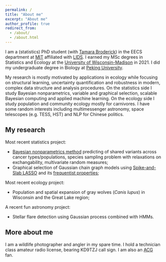 ```yaml
---
permalink: /
title: "About me"
excerpt: "About me"
author_profile: true
redirect_from:
  - /about/
  - /about.html
---
```


I am a (statistics) PhD student (with [Tamara Broderick](https://tamarabroderick.com/)) in the EECS department at [MIT](https://web.mit.edu/) affiliated with [LIDS](https://lids.mit.edu/). I earned my MSc degrees in Statistics and Ecology at the [University of Wisconsin-Madison](https://www.wisc.edu/) in 2021. I did my undergraduate degree in Biology at [Peking University](http://english.pku.edu.cn). 

My research is mostly motivated by applications in ecology while focusing on structural learning, uncertainty quantification and robustness in modern, complex data structure and analysis procedures. On the statistics side I study Bayesian nonparametrics, variable and graphical selection, scalable Bayesian computing and applied machine learning. On the ecology side I study population and community ecology mostly for carnivores. I have some random interests including multimessenger astronomy, space telescopes (e.g. TESS, HST) and NLP for Chinese politics. 

## My research
Most recent statistics project:

- [Bayesian nonparametrics method](https://openreview.net/forum?id=euBgC9yLeyl) predicting of shared variants across cancer types/populations, species sampling problem with relaxations on exchangability, multivariate random measures;
- Graphical selection of Gaussian chain graph models using [Spike-and-Slab LASSO](https://arxiv.org/abs/2207.07020) and its [frequentist properties](https://arxiv.org/abs/2209.04389);

Most recent ecology project:

- Population and spatial expansion of gray wolves (*Canis lupus*) in Wisconsin and the Great Lake region; 

A recent fun astronomy project:

- Stellar flare detection using Gaussian process combined with HMMs. 

## More about me
I am a wildlife photographer and angler in my spare time. I hold a technician class amateur radio license, bearing KD9TZJ call sign. I am also an [ACG](https://en.wikipedia.org/wiki/ACG_(subculture)) fan. 
